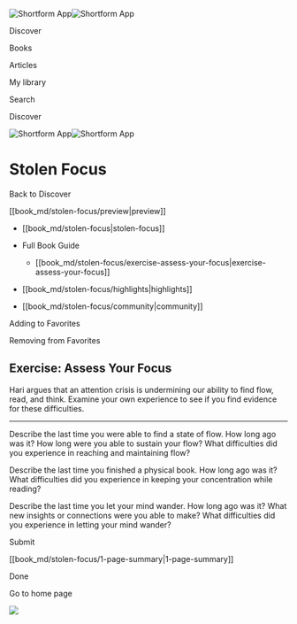 ![Shortform App](/img/logo.36a2399e.svg)![Shortform App](/img/logo-dark.70c1b072.svg)

Discover

Books

Articles

My library

Search

Discover

![Shortform App](/img/logo.36a2399e.svg)![Shortform App](/img/logo-dark.70c1b072.svg)

# Stolen Focus

Back to Discover

[[book_md/stolen-focus/preview|preview]]

  * [[book_md/stolen-focus|stolen-focus]]
  * Full Book Guide

    * [[book_md/stolen-focus/exercise-assess-your-focus|exercise-assess-your-focus]]
  * [[book_md/stolen-focus/highlights|highlights]]
  * [[book_md/stolen-focus/community|community]]



Adding to Favorites 

Removing from Favorites 

## Exercise: Assess Your Focus

Hari argues that an attention crisis is undermining our ability to find flow, read, and think. Examine your own experience to see if you find evidence for these difficulties.

* * *

Describe the last time you were able to find a state of flow. How long ago was it? How long were you able to sustain your flow? What difficulties did you experience in reaching and maintaining flow?

Describe the last time you finished a physical book. How long ago was it? What difficulties did you experience in keeping your concentration while reading?

Describe the last time you let your mind wander. How long ago was it? What new insights or connections were you able to make? What difficulties did you experience in letting your mind wander?

Submit 

[[book_md/stolen-focus/1-page-summary|1-page-summary]]

Done

Go to home page 

![](https://bat.bing.com/action/0?ti=56018282&Ver=2&mid=709406d0-cf39-4ad4-b399-0d54d310dfb0&sid=f30c5e70639211ee87d33f0876d93783&vid=f30c9700639211eeb3a75d830392c94f&vids=0&msclkid=N&pi=0&lg=en-US&sw=800&sh=600&sc=24&nwd=1&tl=Shortform%20%7C%20Stolen%20Focus&p=https%3A%2F%2Fwww.shortform.com%2Fapp%2Fbook%2Fstolen-focus%2Fexercise-assess-your-focus&r=&lt=628&evt=pageLoad&sv=1&rn=649562)
